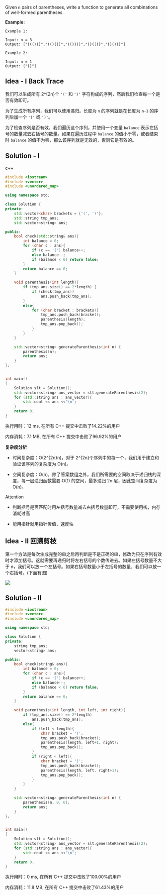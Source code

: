 Given `n` pairs of parentheses, write a function to generate all combinations of well-formed parentheses.



**Example:**

```
Example 1:

Input: n = 3
Output: ["((()))","(()())","(())()","()(())","()()()"]

Example 2:

Input: n = 1
Output: ["()"]
```

## Idea - I Back Trace

我们可以生成所有 2^{2n}个 `'('` 和 `')'` 字符构成的序列，然后我们检查每一个是否有效即可。

为了生成所有序列，我们可以使用递归。长度为 `n` 的序列就是在长度为 `n-1` 的序列后加一个 `'('` 或 `')'`。

为了检查序列是否有效，我们遍历这个序列，并使用一个变量 `balance` 表示左括号的数量减去右括号的数量。如果在遍历过程中 `balance` 的值小于零，或者结束时 `balance` 的值不为零，那么该序列就是无效的，否则它是有效的。

## Solution - I

c++


```c++
#include <iostream>
#include <vector>
#include <unordered_map>

using namespace std;

class Solution {
private:
    std::vector<char> brackets = {'(', ')'};
    std::string tmp_ans;
    std::vector<string> ans;

public:
    bool check(std::string& ans){
        int balance = 0;
        for (char c : ans){
            if (c == '(') balance++;
            else balance--;
            if (balance < 0) return false;
        }
        return balance == 0;
    }

    void parenthesis(int length){
        if (tmp_ans.size() == 2*length) {
            if (check(tmp_ans))
                ans.push_back(tmp_ans);
        }
        else{
            for (char bracket : brackets){
                tmp_ans.push_back(bracket);
                parenthesis(length);
                tmp_ans.pop_back();
            }
        }
    }

    std::vector<string> generateParenthesis(int n) {
        parenthesis(n);
        return ans;
    }
};


int main()
{
    Solution slt = Solution();
    std::vector<string> ans_vector = slt.generateParenthesis(2);
    for (std::string ans : ans_vector){
        std::cout << ans <<'\n';
    }
    return 0;
}
```

执行用时：12 ms, 在所有 C++ 提交中击败了14.22%的用户

内存消耗：7.1 MB, 在所有 C++ 提交中击败了96.92%的用户

**复杂度分析**

- 时间复杂度：O(2^{2n}n)，对于 2^{2n}个序列中的每一个，我们用于建立和验证该序列的复杂度为 O(n)。

- 空间复杂度：O(n)，除了答案数组之外，我们所需要的空间取决于递归栈的深度，每一层递归函数需要 O(1) 的空间，最多递归 2n 层，因此空间复杂度为 O(n)。

Attention

- 判断括号是否匹配时用左括号数量减去右括号数量即可，不需要使用栈，内存消耗过高

- 能用指针就用指针传值，速度快

## Idea - II 回溯剪枝

第一个方法是每次生成完整的串之后再判断是不是正确的串，修改为只在序列有效时才添加括号。这就需要再递归时将左右括号的个数传进去。如果左括号数量不大于 n，我们可以放一个左括号。如果右括号数量小于左括号的数量，我们可以放一个右括号。(下面有图)

![](https://pic.leetcode-cn.com/7ec04f84e936e95782aba26c4663c5fe7aaf94a2a80986a97d81574467b0c513-LeetCode%20%E7%AC%AC%2022%20%E9%A2%98%EF%BC%9A%E2%80%9C%E6%8B%AC%E5%8F%B7%E7%94%9F%E5%87%BA%E2%80%9D%E9%A2%98%E8%A7%A3%E9%85%8D%E5%9B%BE.png)



## Solution - II

```c++
#include <iostream>
#include <vector>
#include <unordered_map>

using namespace std;

class Solution {
private:
    string tmp_ans;
    vector<string> ans;

public:
    bool check(string& ans){
        int balance = 0;
        for (char c : ans){
            if (c == '(') balance++;
            else balance--;
            if (balance < 0) return false;
        }
        return balance == 0;
    }

    void parenthesis(int length, int left, int right){
        if (tmp_ans.size() == 2*length)
            ans.push_back(tmp_ans);
        else{
            if (left < length){
                char bracket = '(';
                tmp_ans.push_back(bracket);
                parenthesis(length, left+1, right);
                tmp_ans.pop_back();
            }
            if (right < left){
                char bracket = ')';
                tmp_ans.push_back(bracket);
                parenthesis(length, left, right+1);
                tmp_ans.pop_back();
            }
        }
    }

    std::vector<string> generateParenthesis(int n) {
        parenthesis(n, 0, 0);
        return ans;
    }
};


int main()
{
    Solution slt = Solution();
    std::vector<string> ans_vector = slt.generateParenthesis(2);
    for (std::string ans : ans_vector){
        std::cout << ans <<'\n';
    }
    return 0;
}
```

执行用时：0 ms, 在所有 C++ 提交中击败了100.00%的用户

内存消耗：11.8 MB, 在所有 C++ 提交中击败了61.43%的用户

